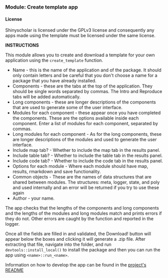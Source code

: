 ### **Module: Create template app**

#### License
Shinyscholar is licensed under the GPLv3 license and consequently any apps made using the template must be licensed under the same license. 

**INSTRUCTIONS**

This module allows you to create and download a template for your own application using the `create_template` function. 

* Name - this is the name of the application and of the package. It should only contain letters and be careful that you don't choose a name for a package that you have already installed.
* Components - these are the tabs at the top of the application. They should be single words separated by commas. The Intro and Reproduce tabs will be added automatically.
* Long components - these are longer descriptions of the components that are used to generate some of the user interface. 
* Modules for each component - these appear once you have completed the components. These are the options available inside each component. Enter a list of modules for each component, separated by commas.
* Long modules for each component - As for the long components, these are longer descriptions of the modules and used to generate the user interface.
* Include map tab? - Whether to include the map tab in the results panel.
* Include table tab? - Whether to include the table tab in the results panel.
* Include code tab? - Whether to include the code tab in the results panel.
* Options for each module - Where each module should have map, results, rmarkdown and save functionality.
* Common objects - These are the names of data structures that are shared between modules. The structures: meta, logger, state, and poly and used internally and an error will be returned if you try to use these again
* Author - your name.

The app checks that the lengths of the components and long components and the lengths of the modules and long modules match and prints errors if they do not. Other errors are caught by the function and reported in the logger. 

Once all the fields are filled in and validated, the Download! button will appear below the boxes and clicking it will generate a .zip file. After extracting that file, navigate into the folder, and run `devtools::install_local()` to install the package and then you can run the app using `<name>::run_<name>`.

Information on how to develop the app can be found in the [project's README](https://github.com/simon-smart88/shinyscholar/blob/master/README.md)
